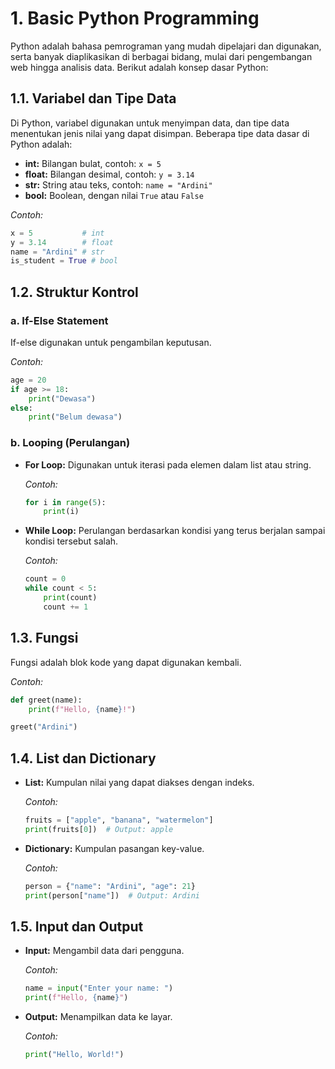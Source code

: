 # 1. Basic Python Programming

Python adalah bahasa pemrograman yang mudah dipelajari dan digunakan, serta banyak diaplikasikan di berbagai bidang, mulai dari pengembangan web hingga analisis data. Berikut adalah konsep dasar Python:

## 1.1. Variabel dan Tipe Data

Di Python, variabel digunakan untuk menyimpan data, dan tipe data menentukan jenis nilai yang dapat disimpan. Beberapa tipe data dasar di Python adalah:

- **int:** Bilangan bulat, contoh: `x = 5`
- **float:** Bilangan desimal, contoh: `y = 3.14`
- **str:** String atau teks, contoh: `name = "Ardini"`
- **bool:** Boolean, dengan nilai `True` atau `False`

_Contoh:_

```python
x = 5           # int
y = 3.14        # float
name = "Ardini" # str
is_student = True # bool
```

## 1.2. Struktur Kontrol

### a. If-Else Statement

If-else digunakan untuk pengambilan keputusan.

_Contoh:_

```python
age = 20
if age >= 18:
    print("Dewasa")
else:
    print("Belum dewasa")
```

### b. Looping (Perulangan)

- **For Loop:** Digunakan untuk iterasi pada elemen dalam list atau string.

  _Contoh:_

  ```python
  for i in range(5):
      print(i)
  ```

- **While Loop:** Perulangan berdasarkan kondisi yang terus berjalan sampai kondisi tersebut salah.

  _Contoh:_

  ```python
  count = 0
  while count < 5:
      print(count)
      count += 1
  ```

## 1.3. Fungsi

Fungsi adalah blok kode yang dapat digunakan kembali.

_Contoh:_

```python
def greet(name):
    print(f"Hello, {name}!")

greet("Ardini")
```

## 1.4. List dan Dictionary

- **List:** Kumpulan nilai yang dapat diakses dengan indeks.

  _Contoh:_

  ```python
  fruits = ["apple", "banana", "watermelon"]
  print(fruits[0])  # Output: apple
  ```

- **Dictionary:** Kumpulan pasangan key-value.

  _Contoh:_

  ```python
  person = {"name": "Ardini", "age": 21}
  print(person["name"])  # Output: Ardini
  ```

## 1.5. Input dan Output

- **Input:** Mengambil data dari pengguna.

  _Contoh:_

  ```python
  name = input("Enter your name: ")
  print(f"Hello, {name}")
  ```

- **Output:** Menampilkan data ke layar.

  _Contoh:_

  ```python
  print("Hello, World!")
  ```
